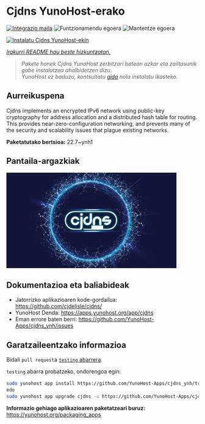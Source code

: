 <!--
Ohart ongi: README hau automatikoki sortu da <https://github.com/YunoHost/apps/tree/master/tools/readme_generator>ri esker
EZ editatu eskuz.
-->

# Cjdns YunoHost-erako

[![Integrazio maila](https://dash.yunohost.org/integration/cjdns.svg)](https://dash.yunohost.org/appci/app/cjdns) ![Funtzionamendu egoera](https://ci-apps.yunohost.org/ci/badges/cjdns.status.svg) ![Mantentze egoera](https://ci-apps.yunohost.org/ci/badges/cjdns.maintain.svg)

[![Instalatu Cjdns YunoHost-ekin](https://install-app.yunohost.org/install-with-yunohost.svg)](https://install-app.yunohost.org/?app=cjdns)

*[Irakurri README hau beste hizkuntzatan.](./ALL_README.md)*

> *Pakete honek Cjdns YunoHost zerbitzari batean azkar eta zailtasunik gabe instalatzea ahalbidetzen dizu.*  
> *YunoHost ez baduzu, kontsultatu [gida](https://yunohost.org/install) nola instalatu ikasteko.*

## Aurreikuspena

Cjdns implements an encrypted IPv6 network using public-key cryptography for address allocation and a distributed hash table for routing. This provides near-zero-configuration networking, and prevents many of the security and scalability issues that plague existing networks.


**Paketatutako bertsioa:** 22.7~ynh1

## Pantaila-argazkiak

![Cjdns(r)en pantaila-argazkia](./doc/screenshots/screenshot.png)

## Dokumentazioa eta baliabideak

- Jatorrizko aplikazioaren kode-gordailua: <https://github.com/cjdelisle/cjdns/>
- YunoHost Denda: <https://apps.yunohost.org/app/cjdns>
- Eman errore baten berri: <https://github.com/YunoHost-Apps/cjdns_ynh/issues>

## Garatzaileentzako informazioa

Bidali `pull request`a [`testing` abarrera](https://github.com/YunoHost-Apps/cjdns_ynh/tree/testing).

`testing` abarra probatzeko, ondorengoa egin:

```bash
sudo yunohost app install https://github.com/YunoHost-Apps/cjdns_ynh/tree/testing --debug
edo
sudo yunohost app upgrade cjdns -u https://github.com/YunoHost-Apps/cjdns_ynh/tree/testing --debug
```

**Informazio gehiago aplikazioaren paketatzeari buruz:** <https://yunohost.org/packaging_apps>
